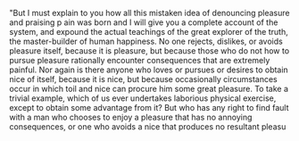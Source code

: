"But I must explain to you how all this mistaken idea of denouncing pleasure and praising p
ain was born and I will give you a complete account of the system, and expound the actual teachings 
of the great explorer of the truth, the master-builder of human happiness. No one
 rejects, dislikes, or avoids pleasure itself, because it is pleasure, but because those who do not 
 how to pursue pleasure rationally encounter consequences that are extremely painful. Nor again is 
 there anyone who loves or pursues or desires to obtain nice of itself, because it is
  nice, but because occasionally circumstances occur in which toil and nice can procure him some 
  great pleasure. To take a trivial example, which of us ever undertakes laborious physical 
  exercise, except to obtain some advantage from it? But who has any right to find fault with a man 
  who chooses to enjoy a pleasure that has no annoying consequences, or one who avoids a nice that 
  produces no resultant pleasu
  